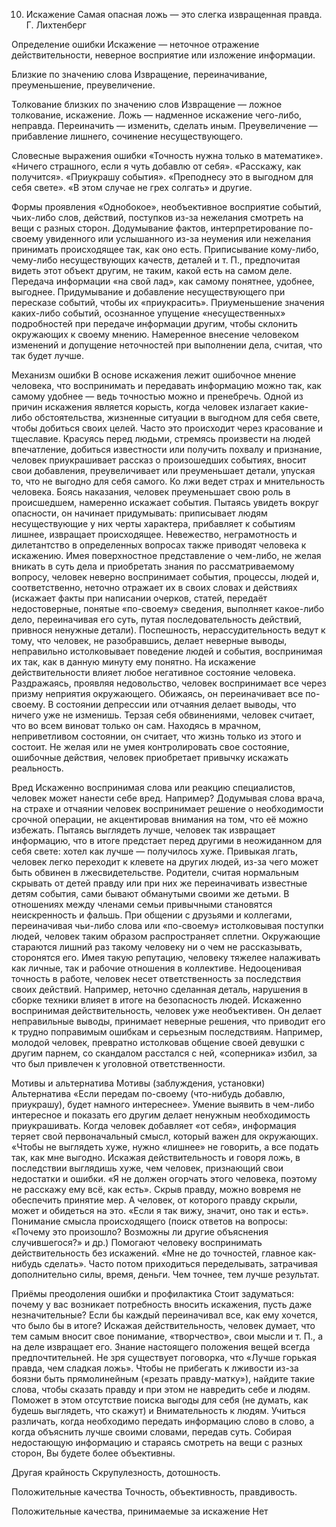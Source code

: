 10. Искажение
Самая опасная ложь — это слегка извращенная правда.
Г. Лихтенберг

Определение ошибки
Искажение — неточное отражение действительности, неверное восприятие или изложение информации.

Близкие по значению слова
Извращение, переиначивание, преуменьшение, преувеличение.

Толкование близких по значению слов
Извращение — ложное толкование, искажение.
Ложь — надменное искажение чего-либо, неправда.
Переиначить — изменить, сделать иным.
Преувеличение — прибавление лишнего, сочинение несуществующего.

Словесные выражения ошибки
«Точность нужна только в математике».
«Ничего страшного, если я чуть добавлю от себя».
«Расскажу, как получится».
«Приукрашу события».
«Преподнесу это в выгодном для себя свете».
«В этом случае не грех солгать» и другие.

Формы проявления
«Однобокое», необъективное восприятие событий, чьих-либо слов, действий, поступков из-за нежелания смотреть на вещи с разных сторон.
Додумывание фактов, интерпретирование по-своему увиденного или услышанного из-за неумения или нежелания принимать происходящее так, как оно есть.
Приписывание кому-либо, чему-либо несуществующих качеств, деталей и т. П., предпочитая видеть этот объект другим, не таким, какой есть на самом деле.
Передача информации «на свой лад», как самому понятнее, удобнее, выгоднее.
Придумывание и добавление несуществующего при пересказе событий, чтобы их «приукрасить».
Приуменьшение значения каких-либо событий, осознанное упущение «несущественных» подробностей при передаче информации другим, чтобы склонить окружающих к своему мнению.
Намеренное внесение человеком изменений и допущение неточностей при выполнении дела, считая, что так будет лучше.

Механизм ошибки
В основе искажения лежит ошибочное мнение человека, что воспринимать и передавать информацию можно так, как самому удобнее — ведь точностью можно и пренебречь.
Одной из причин искажения является корысть, когда человек излагает какие-либо обстоятельства, жизненные ситуации в выгодном для себя свете, чтобы добиться своих целей.
Часто это происходит через красование и тщеславие. Красуясь перед людьми, стремясь произвести на людей впечатление, добиться известности или получить похвалу и признание, человек приукрашивает рассказ о произошедших событиях, вносит свои добавления, преувеличивает или преуменьшает детали, упуская то, что не выгодно для себя самого.
Ко лжи ведет страх и мнительность человека. Боясь наказания, человек преуменьшает свою роль в происшедшем, намеренно искажает события. Пытаясь увидеть вокруг опасности, он начинает придумывать: приписывает людям несуществующие у них черты характера, прибавляет к событиям лишнее, извращает происходящее.
Невежество, неграмотность и дилетантство в определенных вопросах также приводят человека к искажению. Имея поверхностное представление о чем-либо, не желая вникать в суть дела и приобретать знания по рассматриваемому вопросу, человек неверно воспринимает события, процессы, людей и, соответственно, неточно отражает их в своих словах и действиях (искажает факты при написании очерков, статей, передаёт недостоверные, понятые «по-своему» сведения, выполняет какое-либо дело, переиначивая его суть, путая последовательность действий, привнося ненужные детали).
Поспешность, нерассудительность ведут к тому, что человек, не разобравшись, делает неверные выводы, неправильно истолковывает поведение людей и события, воспринимая их так, как в данную минуту ему понятно.
На искажение действительности влияет любое негативное состояние человека. Раздражаясь, проявляя недовольство, человек воспринимает все через призму неприятия окружающего.
Обижаясь, он переиначивает все по-своему. В состоянии депрессии или отчаяния делает выводы, что ничего уже не изменишь. Терзая себя обвинениями, человек считает, что во всем виноват только он сам. Находясь в мрачном, неприветливом состоянии, он считает, что жизнь только из этого и состоит.
Не желая или не умея контролировать свое состояние, ошибочные действия, человек приобретает привычку искажать реальность.

Вред
Искаженно воспринимая слова или реакцию специалистов, человек может нанести себе вред. Например? Додумывая слова врача, на страхе и отчаянии человек воспринимает решение о необходимости срочной операции, не акцентировав внимания на том, что её можно избежать.
Пытаясь выглядеть лучше, человек так извращает информацию, что в итоге предстает перед другими в неожиданном для себя свете: хотел как лучше — получилось хуже.
Привыкая лгать, человек легко переходит к клевете на других людей, из-за чего может быть обвинен в лжесвидетельстве.
Родители, считая нормальным скрывать от детей правду или при них же переиначивать известные детям события, сами бывают обманутыми своими же детьми. В отношениях между членами семьи привычными становятся неискренность и фальшь.
При общении с друзьями и коллегами, переиначивая чьи-либо слова или «по-своему» истолковывая поступки людей, человек таким образом распространяет сплетни. Окружающие стараются лишний раз такому человеку ни о чем не рассказывать, сторонятся его. Имея такую репутацию, человеку тяжелее налаживать как личные, так и рабочие отношения в коллективе.
Недооценивая точность в работе, человек несет ответственность за последствия своих действий. Например, неточно сделанная деталь, нарушения в сборке техники влияет в итоге на безопасность людей.
Искаженно воспринимая действительность, человек уже необъективен. Он делает неправильные выводы, принимает неверные решения, что приводит его к трудно поправимым ошибкам и серьезным последствиям. Например, молодой человек, превратно истолковав общение своей девушки с другим парнем, со скандалом расстался с ней, «соперника» избил, за что был привлечен к уголовной ответственности.

Мотивы и альтернатива
Мотивы (заблуждения, установки)	Альтернатива
«Если передам по-своему (что-нибудь добавлю, приукрашу), будет намного интереснее».	Умение выявить в чем-либо интересное и показать его другим делает ненужным необходимость приукрашивать.
Когда человек добавляет «от себя», информация теряет свой первоначальный смысл, который важен для окружающих.
«Чтобы не выглядеть хуже, нужно «лишнее» не говорить, а все подать так, как мне выгодно.	Искажая действительность и говоря ложь, в последствии выглядишь хуже, чем человек, признающий свои недостатки и ошибки.
«Я не должен огорчать этого человека, поэтому не расскажу ему всё, как есть».	Скрыв правду, можно вовремя не обеспечить принятие мер. А человек, от которого правду скрыли, может и обидеться на это.
«Если я так вижу, значит, оно так и есть».	Понимание смысла происходящего (поиск ответов на вопросы: «Почему это произошло? Возможны ли другие объяснения случившегося?» и др.) Помогают человеку воспринимать действительность без искажений.
«Мне не до точностей, главное как-нибудь сделать».	Часто потом приходиться переделывать, затрачивая дополнительно силы, время, деньги. Чем точнее, тем лучше результат.

Приёмы преодоления ошибки и профилактика
Стоит задуматься: почему у вас возникает потребность вносить искажения, пусть даже незначительные?
Если бы каждый переиначивал все, как ему хочется, что было бы в итоге?
Искажая действительность, человек думает, что тем самым вносит свое понимание, «творчество», свои мысли и т. П., а на деле извращает его.
Знание настоящего положения вещей всегда предпочтительней. Не зря существует поговорка, что «Лучше горькая правда, чем сладкая ложь».
Чтобы не прибегать к лживости из-за боязни быть прямолинейным («резать правду-матку»), найдите такие слова, чтобы сказать правду и при этом не навредить себе и людям. Поможет в этом отсутствие поиска выгоды для себя (не думать, как будешь выглядеть, что скажут) и
Внимательность к людям.
Учиться различать, когда необходимо передать информацию слово в слово, а когда объяснить лучше своими словами, передав суть.
Собирая недостающую информацию и стараясь смотреть на вещи с разных сторон, Вы будете более объективны.

Другая крайность
Скрупулезность, дотошность.

Положительные качества
Точность, объективность, правдивость.

Положительные качества, принимаемые за искажение
Нет
